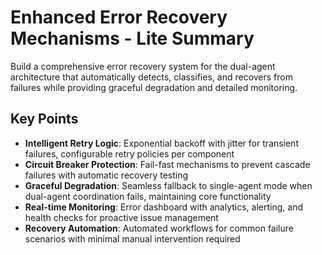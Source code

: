 # Enhanced Error Recovery Mechanisms - Lite Summary

Build a comprehensive error recovery system for the dual-agent architecture that automatically detects, classifies, and recovers from failures while providing graceful degradation and detailed monitoring.

## Key Points
- **Intelligent Retry Logic**: Exponential backoff with jitter for transient failures, configurable retry policies per component
- **Circuit Breaker Protection**: Fail-fast mechanisms to prevent cascade failures with automatic recovery testing
- **Graceful Degradation**: Seamless fallback to single-agent mode when dual-agent coordination fails, maintaining core functionality
- **Real-time Monitoring**: Error dashboard with analytics, alerting, and health checks for proactive issue management
- **Recovery Automation**: Automated workflows for common failure scenarios with minimal manual intervention required